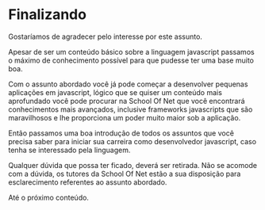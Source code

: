 # Finalizando

Gostaríamos de agradecer pelo interesse por este assunto.

Apesar de ser um conteúdo básico sobre a linguagem javascript passamos o máximo de conhecimento possível para que pudesse ter uma base muito boa.

Com o assunto abordado você já pode começar a desenvolver pequenas aplicações em javascript, lógico que se quiser um conteúdo mais aprofundado você pode procurar na School Of Net que você encontrará conhecimentos mais avançados, inclusive frameworks javascripts que são maravilhosos e lhe proporciona um poder muito maior sob a aplicação.

Então passamos uma boa introdução de todos os assuntos que você precisa saber para iniciar sua carreira como desenvolvedor javascript, caso tenha se interessado pela linguagem.

Qualquer dúvida que possa ter ficado, deverá ser retirada. Não se acomode com a dúvida, os tutores da School Of Net estão a sua disposição para esclarecimento referentes ao assunto abordado.

Até o próximo conteúdo.